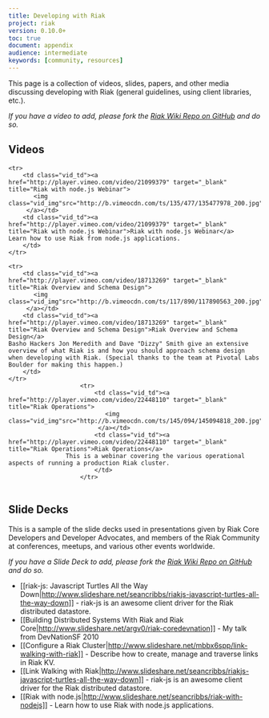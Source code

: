 ```yaml
---
title: Developing with Riak
project: riak
version: 0.10.0+
toc: true
document: appendix
audience: intermediate
keywords: [community, resources]
---
```


This page is a collection of videos, slides, papers, and other media discussing developing with Riak (general guidelines, using client libraries, etc.).

_If you have a video to add, please fork the [Riak Wiki Repo on GitHub](https://github.com/basho/riak_wiki) and do so._

## Videos

<table class="vid_table">

	<tr>
	    <td class="vid_td"><a href="http://player.vimeo.com/video/21099379" target="_blank" title="Riak with node.js Webinar">
		   <img class="vid_img"src="http://b.vimeocdn.com/ts/135/477/135477978_200.jpg"/>
		 </a></td>
	    <td class="vid_td"><a href="http://player.vimeo.com/video/21099379" target="_blank" title="Riak with node.js Webinar">Riak with node.js Webinar</a>
	Learn how to use Riak from node.js applications.
		</td>	    
	</tr>

	<tr>
	    <td class="vid_td"><a href="http://player.vimeo.com/video/18713269" target="_blank" title="Riak Overview and Schema Design">
		   <img class="vid_img"src="http://b.vimeocdn.com/ts/117/890/117890563_200.jpg"/>
		 </a></td>
	    <td class="vid_td"><a href="http://player.vimeo.com/video/18713269" target="_blank" title="Riak Overview and Schema Design">Riak Overview and Schema Design</a>
	Basho Hackers Jon Meredith and Dave "Dizzy" Smith give an extensive overview of what Riak is and how you should approach schema design when developing with Riak. (Special thanks to the team at Pivotal Labs Boulder for making this happen.) 
		</td>	    
	</tr>		
					    <tr>
					        <td class="vid_td"><a href="http://player.vimeo.com/video/22448110" target="_blank" title="Riak Operations">
							   <img class="vid_img"src="http://b.vimeocdn.com/ts/145/094/145094818_200.jpg"/>
							 </a></td>
					        <td class="vid_td"><a href="http://player.vimeo.com/video/22448110" target="_blank" title="Riak Operations">Riak Operations</a>  
					This is a webinar covering the various operational aspects of running a production Riak cluster. 
							</td>	    
						</tr>
</table>

## Slide Decks

This is a sample of the slide decks used in presentations given by Riak Core Developers and Developer Advocates, and members of the Riak Community at conferences, meetups, and various other events worldwide.

_If you have a Slide Deck to add, please fork the [Riak Wiki Repo on GitHub](https://github.com/basho/riak_wiki) and do so._

* [[riak-js: Javascript Turtles All the Way Down|http://www.slideshare.net/seancribbs/riakjs-javascript-turtles-all-the-way-down]] - riak-js is an awesome client driver for the Riak distributed datastore.
* [[Building Distributed Systems With Riak and Riak Core|http://www.slideshare.net/argv0/riak-coredevnation]] - My talk from DevNationSF 2010 
* [[Configure a Riak Cluster|http://www.slideshare.net/mbbx6spp/link-walking-with-riak]] - Describe how to create, manage and traverse links in Riak KV. 
* [[Link Walking with Riak|http://www.slideshare.net/seancribbs/riakjs-javascript-turtles-all-the-way-down]] - riak-js is an awesome client driver for the Riak distributed datastore.
* [[Riak with node.js|http://www.slideshare.net/seancribbs/riak-with-nodejs]] - Learn how to use Riak with node.js applications.
